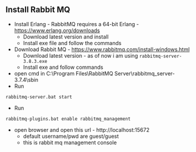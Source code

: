 ## Install Rabbit MQ
* Install Erlang - RabbitMQ requires a 64-bit Erlang - https://www.erlang.org/downloads
	* Download latest version and install
	* Install exe file and follow the commands
* Download Rabbit MQ - https://www.rabbitmq.com/install-windows.html
	* Download latest version - as of now i am using `rabbitmq-server-3.8.3.exe` 
	* Install exe and follow commands
* open cmd in C:\Program Files\RabbitMQ Server\rabbitmq_server-3.7.4\sbin
* Run
```
rabbitmq-server.bat start
```
* Run
```
rabbitmq-plugins.bat enable rabbitmq_management
```
* open browser and open this url - http://localhost:15672
	* default username/pwd are guest/guest
	* this is rabbit mq management console
